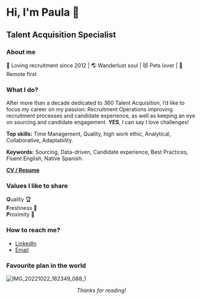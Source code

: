# Hi, I'm Paula 👋
## Talent Acquisition Specialist
### About me
💙 Loving recruitment since 2012 | 🌎 Wanderlust soul | 😻 Pets lover | 🏡 Remote first
### What I do?
After more than a decade dedicated to 360 Talent Acquisition, I’d like to focus my career on my passion: Recruitment Operations improving recruitment processes and candidate experience, as well as keeping an eye on sourcing and candidate engagement. **YES**, I can say I love challenges!

**Top skills:** Time Management, Quality, high work ethic, Analytical, Collaborative, Adaptability.  

**Keywords:** Sourcing, Data-driven, Candidate experience, Best Practices, Fluent English, Native Spanish.

**[CV / Resume](https://www.linkedin.com/in/gomezpaula/)**

### Values I like to share
**Q**uality 🏆  
**F**reshness 🌱   
**P**roximity 👐

### How to reach me?
- [LinkedIn](https://www.linkedin.com/in/gomezpaula/)  
- [Email](mailto:pgomez.techtalent@gmail.com)

### Favourite plan in the world
![IMG_20221022_182349_088_1](https://github.com/pgg89/pgg89/assets/79692339/18baa25c-55e6-46ee-a847-482f1d8fd535)

*<p align="center"> Thanks for reading!*
